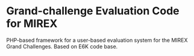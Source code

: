 # Grand-challenge Evaluation Code for MIREX

PHP-based framework for a user-based evaluation system for the MIREX Grand
Challenges. Based on E6K code base.
